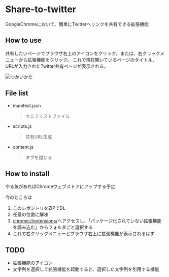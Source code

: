 # Share-to-twitter
GoogleChromeにおいて、簡単にTwitterへリンクを共有できる拡張機能

## How to use
共有したいページでブラウザ右上のアイコンをクリック。または、右クリックメニューから拡張機能をクリック。
これで現在開いているページのタイトル、URLが入力されたTwitter共有ページが表示される。

![つかいかた](https://raw.githubusercontent.com/KosukeY920/Share-to-twitter/images/Howto.gif)

## File list
- manifest.json
    > マニフェストファイル　
- scripts.js
    > 共有URL生成
- content.js
    > タブを閉じる
## How to install
やる気があればChromeウェブストアにアップする予定

今のところは
1. このレポジトリをZIPでDL
2. 任意の位置に解凍
3. <chrome://extensions/>へアクセスし、「パッケージ化されていない拡張機能を読み込む」からフォルダごと選択する
4. これで右クリックメニューとブラウザ右上に拡張機能が表示されるはず
## TODO
- 拡張機能のアイコン
- 文字列を選択して拡張機能を起動すると、選択した文字列を引用する機能
